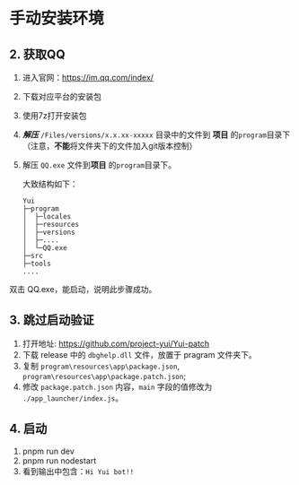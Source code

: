 # 手动安装环境

## 2. 获取QQ

  1. 进入官网：https://im.qq.com/index/
  2. 下载对应平台的安装包
  3. 使用7z打开安装包
  4. ***解压*** `/Files/versions/x.x.xx-xxxxx` 目录中的文件到 **项目** 的`program`目录下（注意，**不能**将文件夹下的文件加入git版本控制）
  5. 解压 `QQ.exe` 文件到**项目** 的`program`目录下。

      大致结构如下：
      ```
      Yui
      ├─program
      │  ├─locales
      │  ├─resources
      │  ├─versions
      │  ├─....
      │  └─QQ.exe
      ├─src
      ├─tools
      ....
      ```
  
  双击 QQ.exe，能启动，说明此步骤成功。

## 3. 跳过启动验证

  1. 打开地址: https://github.com/project-yui/Yui-patch
  2. 下载 release 中的 `dbghelp.dll` 文件，放置于 pragram 文件夹下。
  3. 复制 `program\resources\app\package.json`, `program\resources\app\package.patch.json`;
  4. 修改 `package.patch.json` 内容，`main` 字段的值修改为 `./app_launcher/index.js`。

## 4. 启动

  1. pnpm run dev
  2. pnpm run nodestart
  3. 看到输出中包含：`Hi Yui bot!!`
